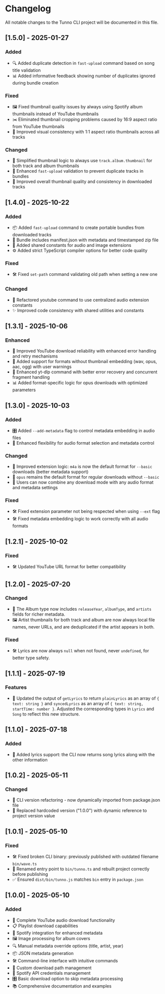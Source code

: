# Changelog

All notable changes to the Tunno CLI project will be documented in this file.

## [1.5.0] - 2025-01-27

### Added

- 🔍 Added duplicate detection in `fast-upload` command based on song title validation
- 📊 Added informative feedback showing number of duplicates ignored during bundle creation

### Fixed

- 🖼️ Fixed thumbnail quality issues by always using Spotify album thumbnails instead of YouTube
  thumbnails
- ✂️ Eliminated thumbnail cropping problems caused by 16:9 aspect ratio from YouTube thumbnails
- 🎯 Improved visual consistency with 1:1 aspect ratio thumbnails across all tracks

### Changed

- 🔄 Simplified thumbnail logic to always use `track.album.thumbnail` for both track and album
  thumbnails
- 📝 Enhanced `fast-upload` validation to prevent duplicate tracks in bundles
- 🎨 Improved overall thumbnail quality and consistency in downloaded tracks

## [1.4.0] - 2025-10-22

### Added

- 📦 Added `fast-upload` command to create portable bundles from downloaded tracks
- 🎯 Bundle includes manifest.json with metadata and timestamped zip file
- 🔧 Added shared constants for audio and image extensions
- ⚙️ Added strict TypeScript compiler options for better code quality

### Fixed

- 🛠️ Fixed `set-path` command validating old path when setting a new one

### Changed

- 🔄 Refactored youtube command to use centralized audio extension constants
- ✨ Improved code consistency with shared utilities and constants

## [1.3.1] - 2025-10-06

### Enhanced

- 🚀 Improved YouTube download reliability with enhanced error handling and retry mechanisms
- 🎵 Added support for formats without thumbnail embedding (wav, opus, aac, ogg) with user warnings
- 🔧 Enhanced yt-dlp command with better error recovery and concurrent fragment handling
- 📊 Added format-specific logic for opus downloads with optimized parameters

## [1.3.0] - 2025-10-03

### Added

- 🎛️ Added `--add-metadata` flag to control metadata embedding in audio files
- 🔧 Enhanced flexibility for audio format selection and metadata control

### Changed

- 🎵 Improved extension logic: `m4a` is now the default format for `--basic` downloads (better
  metadata support)
- 🎵 `opus` remains the default format for regular downloads without `--basic`
- 🔄 Users can now combine any download mode with any audio format and metadata settings

### Fixed

- 🛠️ Fixed extension parameter not being respected when using `--ext` flag
- 🛠️ Fixed metadata embedding logic to work correctly with all audio formats

## [1.2.1] - 2025-10-02

### Fixed

- 🛠️ Updated YouTube URL format for better compatibility

## [1.2.0] - 2025-07-20

### Changed

- 🎵 The Album type now includes `releaseYear`, `albumType`, and `artists` fields for richer
  metadata.
- 🖼️ Artist thumbnails for both track and album are now always local file names, never URLs, and are
  deduplicated if the artist appears in both.

### Fixed

- 🛠️ Lyrics are now always `null` when not found, never `undefined`, for better type safety.

## [1.1.1] - 2025-07-19

### Features

- 🎤 Updated the output of `getLyrics` to return `plainLyrics` as an array of `{ text: string }` and
  `syncedLyrics` as an array of `{ text: string, startTime: number }`. Adjusted the corresponding
  types in `Lyrics` and `Song` to reflect this new structure.

## [1.1.0] - 2025-07-18

### Added

- 🎤 Added lyrics support: the CLI now returns song lyrics along with the other information

## [1.0.2] - 2025-05-11

### Changed

- 🔄 CLI version refactoring - now dynamically imported from package.json file
- 🔢 Replaced hardcoded version ("1.0.0") with dynamic reference to project version value

## [1.0.1] - 2025-05-10

### Fixed

- 🛠️ Fixed broken CLI binary: previously published with outdated filename `bin/wave.ts`
- 🧱 Renamed entry point to `bin/tunno.ts` and rebuilt project correctly before publishing
- ✅ Ensured `dist/bin/tunno.js` matches `bin` entry in `package.json`

## [1.0.0] - 2025-05-10

### Added

- 🎵 Complete YouTube audio download functionality
- 📋 Playlist download capabilities
- 🎵 Spotify integration for enhanced metadata
- 🖼️ Image processing for album covers
- 🔍 Manual metadata override options (title, artist, year)
- 📦 JSON metadata generation
- 🛠️ Command-line interface with intuitive commands
- 📂 Custom download path management
- 🔑 Spotify API credentials management
- 🎛️ Basic download option to skip metadata processing
- 📚 Comprehensive documentation and examples

